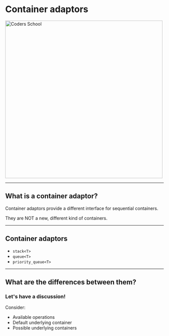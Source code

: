 <!-- .slide: data-background="#111111" -->

# Container adaptors

<a href="https://coders.school">
    <img width="500" src="../img/coders_school_logo.png" alt="Coders School" class="plain">
</a>

___

## What is a container adaptor?

Container adaptors provide a different interface for sequential containers.
<!-- .element: class="fragment fade-in" -->

They are NOT a new, different kind of containers.
<!-- .element: class="fragment fade-in" -->

___

## Container adaptors

* <!-- .element: class="fragment fade-in" --> <code>stack&lt;T&gt;</code>
* <!-- .element: class="fragment fade-in" --> <code>queue&lt;T&gt;</code>
* <!-- .element: class="fragment fade-in" --> <code>priority_queue&lt;T&gt;</code>

___

## What are the differences between them?

### Let's have a discussion!
<!-- .element: class="fragment fade-in" -->

Consider:
<!-- .element: class="fragment fade-in" -->

* <!-- .element: class="fragment fade-in-then-semi-out" --> Available operations
* <!-- .element: class="fragment fade-in-then-semi-out" --> Default underlying container
* <!-- .element: class="fragment fade-in-then-semi-out" --> Possible underlying containers
